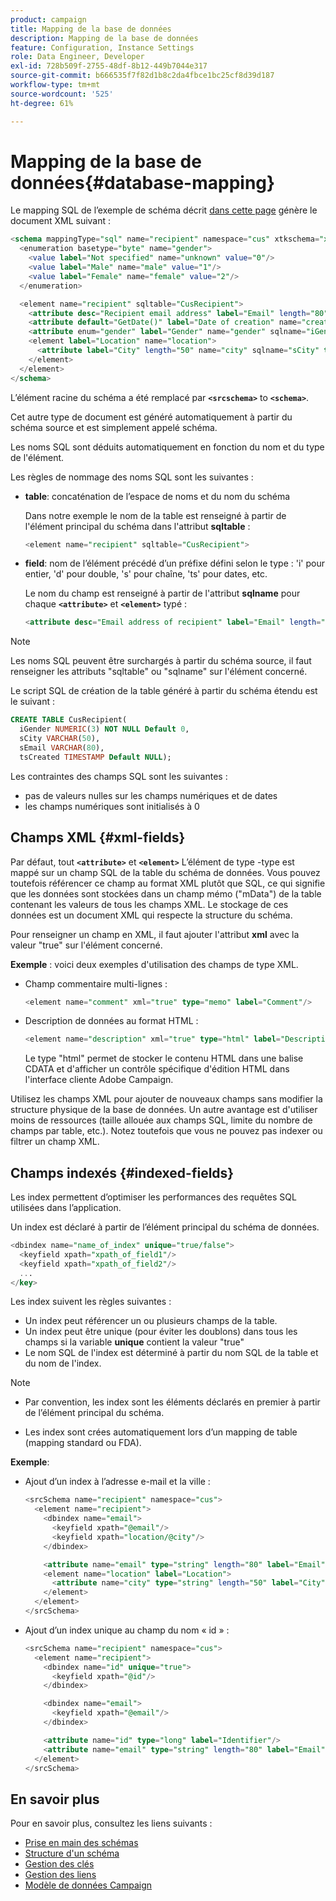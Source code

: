 ```yaml
---
product: campaign
title: Mapping de la base de données
description: Mapping de la base de données
feature: Configuration, Instance Settings
role: Data Engineer, Developer
exl-id: 728b509f-2755-48df-8b12-449b7044e317
source-git-commit: b666535f7f82d1b8c2da4fbce1bc25cf8d39d187
workflow-type: tm+mt
source-wordcount: '525'
ht-degree: 61%

---
```


# Mapping de la base de données{#database-mapping}

Le mapping SQL de l’exemple de schéma décrit [dans cette page](schema-structure.md) génère le document XML suivant :

```sql
<schema mappingType="sql" name="recipient" namespace="cus" xtkschema="xtk:schema">
  <enumeration basetype="byte" name="gender">    
    <value label="Not specified" name="unknown" value="0"/>    
    <value label="Male" name="male" value="1"/>    
    <value label="Female" name="female" value="2"/> 
  </enumeration>  

  <element name="recipient" sqltable="CusRecipient">    
    <attribute desc="Recipient email address" label="Email" length="80" name="email" sqlname="sEmail" type="string"/>    
    <attribute default="GetDate()" label="Date of creation" name="created" sqlname="tsCreated" type="datetime"/>    
    <attribute enum="gender" label="Gender" name="gender" sqlname="iGender" type="byte"/>    
    <element label="Location" name="location">      
      <attribute label="City" length="50" name="city" sqlname="sCity" type="string" userEnum="city"/>    
    </element>  
  </element>
</schema>
```

L’élément racine du schéma a été remplacé par **`<srcschema>`** to **`<schema>`**.

Cet autre type de document est généré automatiquement à partir du schéma source et est simplement appelé schéma.

Les noms SQL sont déduits automatiquement en fonction du nom et du type de l&#39;élément.

Les règles de nommage des noms SQL sont les suivantes :

* **table**: concaténation de l’espace de noms et du nom du schéma

  Dans notre exemple le nom de la table est renseigné à partir de l&#39;élément principal du schéma dans l&#39;attribut **sqltable** :

  ```sql
  <element name="recipient" sqltable="CusRecipient">
  ```

* **field**: nom de l’élément précédé d’un préfixe défini selon le type : &#39;i&#39; pour entier, &#39;d&#39; pour double, &#39;s&#39; pour chaîne, &#39;ts&#39; pour dates, etc.

  Le nom du champ est renseigné à partir de l&#39;attribut **sqlname** pour chaque **`<attribute>`** et **`<element>`** typé :

  ```sql
  <attribute desc="Email address of recipient" label="Email" length="80" name="email" sqlname="sEmail" type="string"/> 
  ```

>[!NOTE]
>
>Les noms SQL peuvent être surchargés à partir du schéma source, il faut renseigner les attributs &quot;sqltable&quot; ou &quot;sqlname&quot; sur l&#39;élément concerné.

Le script SQL de création de la table généré à partir du schéma étendu est le suivant :

```sql
CREATE TABLE CusRecipient(
  iGender NUMERIC(3) NOT NULL Default 0,   
  sCity VARCHAR(50),   
  sEmail VARCHAR(80),
  tsCreated TIMESTAMP Default NULL);
```

Les contraintes des champs SQL sont les suivantes :

* pas de valeurs nulles sur les champs numériques et de dates
* les champs numériques sont initialisés à 0

## Champs XML {#xml-fields}

Par défaut, tout  **`<attribute>`** et **`<element>`** L’élément de type -type est mappé sur un champ SQL de la table du schéma de données. Vous pouvez toutefois référencer ce champ au format XML plutôt que SQL, ce qui signifie que les données sont stockées dans un champ mémo (&quot;mData&quot;) de la table contenant les valeurs de tous les champs XML. Le stockage de ces données est un document XML qui respecte la structure du schéma.

Pour renseigner un champ en XML, il faut ajouter l&#39;attribut **xml** avec la valeur &quot;true&quot; sur l&#39;élément concerné.

**Exemple** : voici deux exemples d&#39;utilisation des champs de type XML.

* Champ commentaire multi-lignes :

  ```sql
  <element name="comment" xml="true" type="memo" label="Comment"/>
  ```

* Description de données au format HTML :

  ```sql
  <element name="description" xml="true" type="html" label="Description"/>
  ```

  Le type &quot;html&quot; permet de stocker le contenu HTML dans une balise CDATA et d&#39;afficher un contrôle spécifique d&#39;édition HTML dans l&#39;interface cliente Adobe Campaign.

Utilisez les champs XML pour ajouter de nouveaux champs sans modifier la structure physique de la base de données. Un autre avantage est d&#39;utiliser moins de ressources (taille allouée aux champs SQL, limite du nombre de champs par table, etc.). Notez toutefois que vous ne pouvez pas indexer ou filtrer un champ XML.

## Champs indexés {#indexed-fields}

Les index permettent d’optimiser les performances des requêtes SQL utilisées dans l’application.

Un index est déclaré à partir de l’élément principal du schéma de données.

```sql
<dbindex name="name_of_index" unique="true/false">
  <keyfield xpath="xpath_of_field1"/>
  <keyfield xpath="xpath_of_field2"/>
  ...
</key>
```

Les index suivent les règles suivantes :

* Un index peut référencer un ou plusieurs champs de la table.
* Un index peut être unique (pour éviter les doublons) dans tous les champs si la variable **unique** contient la valeur &quot;true&quot;
* Le nom SQL de l&#39;index est déterminé à partir du nom SQL de la table et du nom de l&#39;index.

>[!NOTE]
>
>* Par convention, les index sont les éléments déclarés en premier à partir de l’élément principal du schéma.
>
>* Les index sont crées automatiquement lors d’un mapping de table (mapping standard ou FDA).

**Exemple**:

* Ajout d’un index à l’adresse e-mail et la ville :

  ```sql
  <srcSchema name="recipient" namespace="cus">
    <element name="recipient">
      <dbindex name="email">
        <keyfield xpath="@email"/> 
        <keyfield xpath="location/@city"/> 
      </dbindex>
  
      <attribute name="email" type="string" length="80" label="Email" desc="Email address of recipient"/>
      <element name="location" label="Location">
        <attribute name="city" type="string" length="50" label="City" userEnum="city"/>
      </element>
    </element>
  </srcSchema>
  ```

* Ajout d’un index unique au champ du nom « id » :

  ```sql
  <srcSchema name="recipient" namespace="cus">
    <element name="recipient">
      <dbindex name="id" unique="true">
        <keyfield xpath="@id"/> 
      </dbindex>
  
      <dbindex name="email">
        <keyfield xpath="@email"/> 
      </dbindex>
  
      <attribute name="id" type="long" label="Identifier"/>
      <attribute name="email" type="string" length="80" label="Email" desc="Email address of recipient"/>
    </element>
  </srcSchema>
  ```

## En savoir plus

Pour en savoir plus, consultez les liens suivants :

* [Prise en main des schémas](about-schema-reference.md)
* [Structure d&#39;un schéma](schema-structure.md)
* [Gestion des clés](database-keys.md)
* [Gestion des liens](database-links.md)
* [Modèle de données Campaign](about-data-model.md)